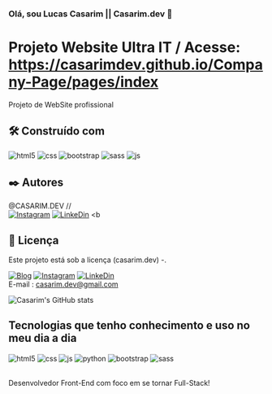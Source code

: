 ### Olá, sou Lucas Casarim || Casarim.dev 👋

# Projeto Website Ultra IT / Acesse: https://casarimdev.github.io/Company-Page/pages/index

Projeto de WebSite profissional

## 🛠️ Construído com

 <img align="center" alt="html5" src="https://img.shields.io/badge/HTML5-E34F26?style=for-the-badge&logo=html5&logoColor=white" />
 <img align="center" alt="css" src="https://img.shields.io/badge/CSS3-1572B6?style=for-the-badge&logo=css3&logoColor=white" />
 <img align="center" alt="bootstrap" src="https://img.shields.io/badge/Bootstrap-563D7C?style=for-the-badge&logo=bootstrap&logoColor=white" />
 <img align="center" alt="sass" src="https://img.shields.io/badge/Sass-CC6699?style=for-the-badge&logo=sass&logoColor=white" />
 <img align="center" alt="js" src="https://img.shields.io/badge/JavaScript-F7DF1E?style=for-the-badge&logo=javascript&logoColor=black" />


## ✒️ Autores

@CASARIM.DEV // <br>
[![Instagram](https://img.shields.io/badge/Instagram-E4405F?style=for-the-badge&logo=instagram&logoColor=white)](https://www.instagram.com/lucascasarim_/)
[![LinkeDin](https://img.shields.io/badge/LinkedIn-0077B5?style=for-the-badge&logo=linkedin&logoColor=white)](https://www.linkedin.com/in/lucas-casarim-1b2886261/) <b




## 📄 Licença

Este projeto está sob a licença (casarim.dev) -.

[![Blog](https://img.shields.io/badge/Gmail-D14836?style=for-the-badge&logo=gmail&logoColor=white)]()
[![Instagram](https://img.shields.io/badge/Instagram-E4405F?style=for-the-badge&logo=instagram&logoColor=white)](https://www.instagram.com/lucascasarim_/)
[![LinkeDin](https://img.shields.io/badge/LinkedIn-0077B5?style=for-the-badge&logo=linkedin&logoColor=white)](https://www.linkedin.com/in/lucas-casarim-1b2886261/) <br> E-mail : casarim.dev@gmail.com

![Casarim's GitHub stats](https://github-readme-stats.vercel.app/api?username=casarimdev&show_icons=true&theme=dark)

## Tecnologias que tenho conhecimento e uso no meu dia a dia
<div style="display: inline_block">
  <img align="center" alt="html5" src="https://img.shields.io/badge/HTML5-E34F26?style=for-the-badge&logo=html5&logoColor=white" />
  <img align="center" alt="css" src="https://img.shields.io/badge/CSS3-1572B6?style=for-the-badge&logo=css3&logoColor=white" />
  <img align="center" alt="js" src="https://img.shields.io/badge/JavaScript-F7DF1E?style=for-the-badge&logo=javascript&logoColor=black" />
  <img align="center" alt="python" src="https://img.shields.io/badge/Python-14354C?style=for-the-badge&logo=python&logoColor=white" />
  <img align="center" alt="bootstrap" src="https://img.shields.io/badge/Bootstrap-563D7C?style=for-the-badge&logo=bootstrap&logoColor=white" />
  <img align="center" alt="sass" src="https://img.shields.io/badge/Sass-CC6699?style=for-the-badge&logo=sass&logoColor=white" />
  
</div><br/>

<p>Desenvolvedor Front-End com foco em se tornar Full-Stack!</p>
